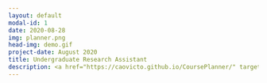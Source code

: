 ```yaml
---
layout: default
modal-id: 1
date: 2020-08-28
img: planner.png
head-img: demo.gif
project-date: August 2020
title: Undergraduate Research Assistant
description: <a href="https://caovicto.github.io/CoursePlanner/" target="_blank"><h3>Try the Application</h3></a><br><p>Course Planner is a web application to plan future semesters for Michigan State University students based on major, minor, and previously accredited courses. <br><br> The data was scraped from Michigan State University's website through selenium, and offers side by side easy look up of the course information while choosing requirements and within the drag and drop scheduling step. Students are given suggestions on recommended courses to take and assistance in placing courses in their designated running semesters.</p>
---
```

